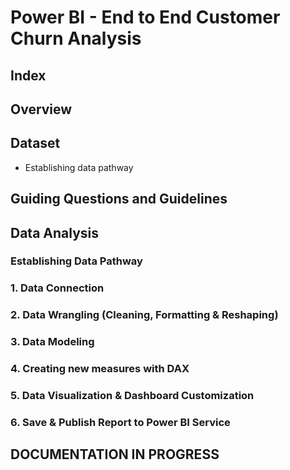 # Power BI - End to End Customer Churn Analysis

## Index



## Overview



## Dataset
  - Establishing data pathway


## Guiding Questions and Guidelines



## Data Analysis

### Establishing Data Pathway 

### 1. Data Connection

### 2. Data Wrangling (Cleaning, Formatting & Reshaping)

### 3. Data Modeling

### 4. Creating new measures with DAX

### 5. Data Visualization & Dashboard Customization

### 6. Save & Publish Report to Power BI Service

















## DOCUMENTATION IN PROGRESS
